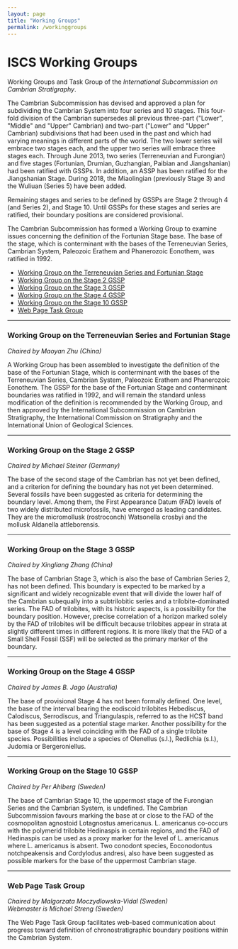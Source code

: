 ```yaml
---
layout: page
title: "Working Groups"
permalink: /workinggroups
---
```


# ISCS Working Groups

Working Groups and Task Group of the *International Subcommission on Cambrian Stratigraphy*.

The Cambrian Subcommission has devised and approved a plan for subdividing the Cambrian System into four series and 10 stages. This four-fold division of the Cambrian supersedes all previous three-part ("Lower", "Middle" and "Upper" Cambrian) and two-part ("Lower" and "Upper" Cambrian) subdivisions that had been used in the past and which had varying meanings in different parts of the world. The two lower series will embrace two stages each, and the upper two series will embrace three stages each. Through June 2013, two series (Terreneuvian and Furongian) and five stages (Fortunian, Drumian, Guzhangian, Paibian and Jiangshanian) had been ratified with GSSPs. In addition, an ASSP has been ratified for the Jiangshanian Stage. During 2018, the Miaolingian (previously Stage 3) and the Wuliuan (Series 5) have been added.

Remaining stages and series to be defined by GSSPs are Stage 2 through 4 (and Series 2),  and Stage 10. Until GSSPs for these stages and series are ratified, their boundary positions are considered provisional.

The Cambrian Subcommission has formed a Working Group to examine issues concerning the definition of the Fortunian Stage base. The base of the stage, which is conterminant with the bases of the Terreneuvian Series, Cambrian System, Paleozoic Erathem and Phanerozoic Eonothem, was ratified in 1992.

* [Working Group on the Terreneuvian Series and Fortunian Stage](#one)
* [Working Group on the Stage 2 GSSP](#two)
* [Working Group on the Stage 3 GSSP](#three)
* [Working Group on the Stage 4 GSSP](#four)
* [Working Group on the Stage 10 GSSP](#five)
* [Web Page Task Group](#six)

---

### Working Group on the Terreneuvian Series and Fortunian Stage <a id="one"></a>
*Chaired by Maoyan Zhu (China)*
 
A Working Group has been assembled to investigate the definition of the base of the Fortunian Stage, which is conterminant with the bases of the Terreneuvian Series, Cambrian System, Paleozoic Erathem and Phanerozoic Eonothem. The GSSP for the base of the Fortunian Stage and conterminant boundaries was ratified in 1992, and will remain the standard unless modification of the definition is recommended by the Working Group, and then approved by the International Subcommission on Cambrian Stratigraphy, the International Commission on Stratigraphy and the International Union of Geological Sciences.

---

### Working Group on the Stage 2 GSSP <a id="two"></a>
*Chaired by Michael Steiner (Germany)*  

The base of the second stage of the Cambrian has not yet been defined, and a criterion for defining the boundary has not yet been determined. Several fossils have been suggested as criteria for determining the boundary level. Among them, the First Appearance Datum (FAD) levels of two widely distributed microfossils, have emerged as leading candidates. They are the micromollusk (rostroconch) Watsonella crosbyi and the mollusk Aldanella attleborensis.

---

### Working Group on the Stage 3 GSSP <a id="three"></a>
*Chaired by Xingliang Zhang (China)*  

The base of Cambrian Stage 3, which is also the base of Cambrian Series 2, has not been defined. This boundary is expected to be marked by a significant and widely recognizable event that will divide the lower half of the Cambrian subequally into a subtrilobitic series and a trilobite-dominated series. The FAD of trilobites, with its historic aspects, is a possibility for the boundary position. However, precise correlation of a horizon marked solely by the FAD of trilobites will be difficult because trilobites appear in strata at slightly different times in different regions. It is more likely that the FAD of a Small Shell Fossil (SSF) will be selected as the primary marker of the boundary.

---

### Working Group on the Stage 4 GSSP <a id="four"></a>
*Chaired by James B. Jago (Australia)*  

The base of provisional Stage 4 has not been formally defined. One level, the base of the interval bearing the eodiscoid trilobites Hebediscus, Calodiscus, Serrodiscus, and Triangulaspis, referred to as the HCST band has been suggested as a potential stage marker. Another possibility for the base of Stage 4 is a level coinciding with the FAD of a single trilobite species. Possibilities include a species of Olenellus (s.l.), Redlichia (s.l.), Judomia or Bergeroniellus.

---

### Working Group on the Stage 10 GSSP <a id="five"></a>
*Chaired by Per Ahlberg (Sweden)*  

The base of Cambrian Stage 10, the uppermost stage of the Furongian Series and the Cambrian System, is undefined. The Cambrian Subcommission favours marking the base at or close to the FAD of the cosmopolitan agnostoid Lotagnostus americanus. L. americanus co-occurs with the polymerid trilobite Hedinaspis in certain regions, and the FAD of Hedinaspis can be used as a proxy marker for the level of L. americanus where L. americanus is absent. Two conodont species, Eoconodontus notchpeakensis and Cordylodus andresi, also have been suggested as possible markers for the base of the uppermost Cambrian stage.

---

### Web Page Task Group <a id="six"></a>
*Chaired by Malgorzata Moczydlowska-Vidal (Sweden)*  
*Webmaster is Michael Streng (Sweden)*

The Web Page Task Group facilitates web-based communication about progress toward definition of chronostratigraphic boundary positions within the Cambrian System.
